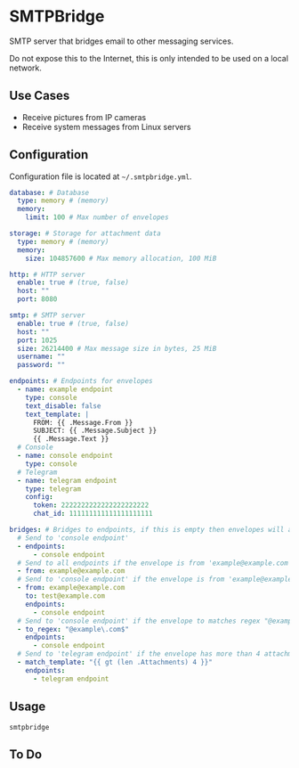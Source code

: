 # SMTPBridge

SMTP server that bridges email to other messaging services.

Do not expose this to the Internet, this is only intended to be used on a local network.

## Use Cases

- Receive pictures from IP cameras
- Receive system messages from Linux servers

## Configuration

Configuration file is located at `~/.smtpbridge.yml`.

```yaml
database: # Database
  type: memory # (memory)
  memory:
    limit: 100 # Max number of envelopes

storage: # Storage for attachment data
  type: memory # (memory)
  memory:
    size: 104857600 # Max memory allocation, 100 MiB

http: # HTTP server
  enable: true # (true, false)
  host: ""
  port: 8080

smtp: # SMTP server
  enable: true # (true, false)
  host: ""
  port: 1025
  size: 26214400 # Max message size in bytes, 25 MiB
  username: ""
  password: ""

endpoints: # Endpoints for envelopes
  - name: example endpoint
    type: console
    text_disable: false
    text_template: |
      FROM: {{ .Message.From }}
      SUBJECT: {{ .Message.Subject }}
      {{ .Message.Text }}
  # Console
  - name: console endpoint
    type: console
  # Telegram
  - name: telegram endpoint
    type: telegram
    config:
      token: 2222222222222222222222
      chat_id: 111111111111111111111

bridges: # Bridges to endpoints, if this is empty then envelopes will always be sent to all endpoints
  # Send to 'console endpoint'
  - endpoints:
      - console endpoint
  # Send to all endpoints if the envelope is from 'example@example.com'
  - from: example@example.com
  # Send to 'console endpoint' if the envelope is from 'example@example.com' and is to 'test@example.com'
  - from: example@example.com
    to: test@example.com
    endpoints:
      - console endpoint
  # Send to 'console endpoint' if the envelope to matches regex "@example\.com$"
  - to_regex: "@example\.com$"
    endpoints:
      - console endpoint
  # Send to 'telegram endpoint' if the envelope has more than 4 attachments
  - match_template: "{{ gt (len .Attachments) 4 }}"
    endpoints:
      - telegram endpoint
```

## Usage

```
smtpbridge
```

## To Do
